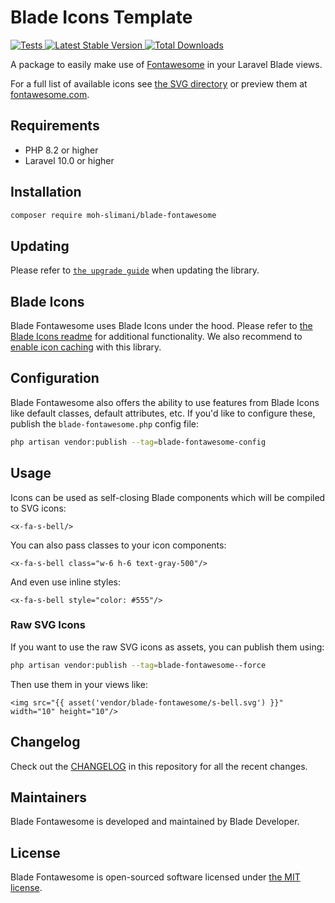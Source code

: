 # Blade Icons Template

<a href="https://github.com/moh-slimani/blade-fontawesome/actions?query=workflow%3ATests">
    <img src="https://github.com/moh-slimani/blade-fontawesome/workflows/Tests/badge.svg" alt="Tests">
</a>
<a href="https://packagist.org/packages/moh-slimani/blade-fontawesome">
    <img src="https://img.shields.io/packagist/v/moh-slimani/blade-fontawesome" alt="Latest Stable Version">
</a>
<a href="https://packagist.org/packages/moh-slimani/blade-fontawesome">
    <img src="https://img.shields.io/packagist/dt/moh-slimani/blade-fontawesome" alt="Total Downloads">
</a>

A package to easily make use of [Fontawesome](https://github.com/refactoringui/heroicons) in your Laravel Blade views.

For a full list of available icons see [the SVG directory](resources/svg) or preview them at [fontawesome.com](https://fontawesome.com/).

## Requirements

- PHP 8.2 or higher
- Laravel 10.0 or higher

## Installation

```bash
composer require moh-slimani/blade-fontawesome
```

## Updating

Please refer to [`the upgrade guide`](UPGRADE.md) when updating the library.

## Blade Icons

Blade Fontawesome uses Blade Icons under the hood. Please refer to [the Blade Icons readme](https://github.com/blade-ui-kit/blade-icons) for additional functionality. We also recommend to [enable icon caching](https://github.com/blade-ui-kit/blade-icons#caching) with this library.

## Configuration

Blade Fontawesome also offers the ability to use features from Blade Icons like default classes, default attributes, etc. If you'd like to configure these, publish the `blade-fontawesome.php` config file:

```bash
php artisan vendor:publish --tag=blade-fontawesome-config
```

## Usage

Icons can be used as self-closing Blade components which will be compiled to SVG icons:

```blade
<x-fa-s-bell/>
```

You can also pass classes to your icon components:

```blade
<x-fa-s-bell class="w-6 h-6 text-gray-500"/>
```

And even use inline styles:

```blade
<x-fa-s-bell style="color: #555"/>
```

### Raw SVG Icons

If you want to use the raw SVG icons as assets, you can publish them using:

```bash
php artisan vendor:publish --tag=blade-fontawesome--force
```

Then use them in your views like:

```blade
<img src="{{ asset('vendor/blade-fontawesome/s-bell.svg') }}" width="10" height="10"/>
```

## Changelog

Check out the [CHANGELOG](CHANGELOG.md) in this repository for all the recent changes.

## Maintainers

Blade Fontawesome is developed and maintained by Blade Developer.

## License

Blade Fontawesome is open-sourced software licensed under [the MIT license](LICENSE.md).

